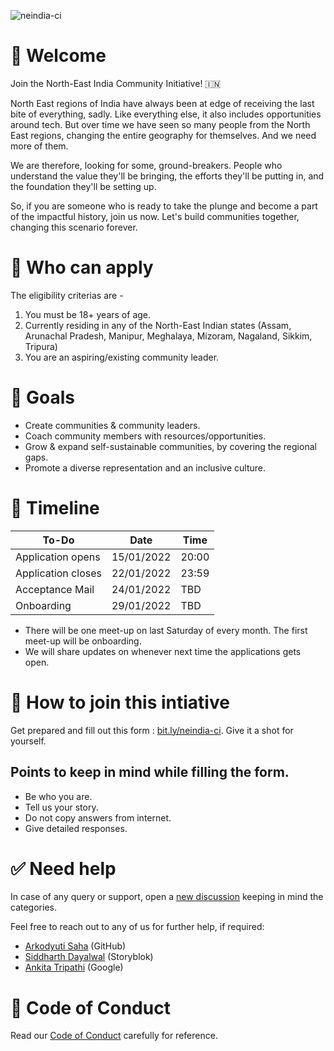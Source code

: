 ![neindia-ci](https://user-images.githubusercontent.com/41017419/149617184-97b8e7b2-8dc6-4cbf-a448-d3fa9f0f15b3.png)

# 💖 Welcome

Join the North-East India Community Initiative! 🇮🇳

North East regions of India have always been at edge of receiving the last bite of everything, sadly. Like everything else, it also includes opportunities around tech. But over time we have seen so many people from the North East regions, changing the entire geography for themselves. And we need more of them. 

We are therefore, looking for some, ground-breakers. People who understand the value they'll be bringing, the efforts they'll be putting in, and the foundation they'll be setting up.

So, if you are someone who is ready to take the plunge and become a part of the impactful history, join us now. Let's build communities together, changing this scenario forever.

# 📝 Who can apply 

The eligibility criterias are -

1. You must be 18+ years of age.
2. Currently residing in any of the North-East Indian states (Assam, Arunachal Pradesh, Manipur, Meghalaya, Mizoram, Nagaland, Sikkim, Tripura)
3. You are an aspiring/existing community leader.

# 🎯 Goals

- Create communities & community leaders.
- Coach community members with resources/opportunities.
- Grow & expand self-sustainable communities, by covering the regional gaps.
- Promote a diverse representation and an inclusive culture.

# 📆 Timeline 

| To-Do  | Date | Time |
| ------------- | ------------- | ------------- |
| Application opens | 15/01/2022 | 20:00 |
| Application closes | 22/01/2022 | 23:59 |
| Acceptance Mail | 24/01/2022 | TBD |
| Onboarding | 29/01/2022 | TBD |

- There will be one meet-up on last Saturday of every month. The first meet-up will be onboarding.
- We will share updates on whenever next time the applications gets open.

# 🤔 How to join this intiative

Get prepared and fill out this form : [bit.ly/neindia-ci](https://bit.ly/neindia-ci). Give it a shot for yourself.

## Points to keep in mind while filling the form.
- Be who you are.
- Tell us your story.
- Do not copy answers from internet.
- Give detailed responses.

# ✅ Need help

In case of any query or support, open a [new discussion](https://github.com/North-East-India-Community/welcome/discussions) keeping in mind the categories.

Feel free to reach out to any of us for further help, if required:
- [Arkodyuti Saha](https://twitter.com/arkodyutisaha) (GitHub)
- [Siddharth Dayalwal](https://twitter.com/siddharth_hacks) (Storyblok)
- [Ankita Tripathi](https://twitter.com/ankitatr_) (Google)

# 🔖 Code of Conduct

Read our [Code of Conduct](code-of-conduct.md) carefully for reference. 
